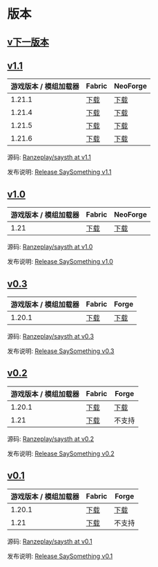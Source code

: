 # 版本

## [v下一版本](/docs/next/intro)

## [v1.1](/docs/intro)

| 游戏版本 / 模组加载器 | Fabric                                                                                              | NeoForge                                                                                              |
|---------------------------|-----------------------------------------------------------------------------------------------------|-------------------------------------------------------------------------------------------------------|
| 1.21.1                    | [下载](https://github.com/Ranzeplay/saysth/releases/download/v0.1/saysth-fabric-1.1+1.21.1.jar) | [下载](https://github.com/Ranzeplay/saysth/releases/download/v0.1/saysth-neoforge-1.1+1.21.1.jar) |
| 1.21.4                    | [下载](https://github.com/Ranzeplay/saysth/releases/download/v0.1/saysth-fabric-1.1+1.21.4.jar) | [下载](https://github.com/Ranzeplay/saysth/releases/download/v0.1/saysth-neoforge-1.1+1.21.4.jar) |
| 1.21.5                    | [下载](https://github.com/Ranzeplay/saysth/releases/download/v0.1/saysth-fabric-1.1+1.21.5.jar) | [下载](https://github.com/Ranzeplay/saysth/releases/download/v0.1/saysth-neoforge-1.1+1.21.5.jar) |
| 1.21.6                    | [下载](https://github.com/Ranzeplay/saysth/releases/download/v0.1/saysth-fabric-1.1+1.21.6.jar) | [下载](https://github.com/Ranzeplay/saysth/releases/download/v0.1/saysth-neoforge-1.1+1.21.6.jar) |

源码: [Ranzeplay/saysth at v1.1](https://github.com/Ranzeplay/saysth/tree/v1.1)

发布说明: [Release SaySomething v1.1](https://github.com/Ranzeplay/saysth/releases/tag/v1.1)

## [v1.0](/docs/1.0/intro)

| 游戏版本 / 模组加载器 | Fabric                                                                                            | NeoForge                                                                                            |
| ------------------------- | ------------------------------------------------------------------------------------------------- | --------------------------------------------------------------------------------------------------- |
| 1.21                      | [下载](https://github.com/Ranzeplay/saysth/releases/download/v0.1/saysth-fabric-1.0+1.21.jar) | [下载](https://github.com/Ranzeplay/saysth/releases/download/v0.1/saysth-neoforge-1.0+1.21.jar) |

源码: [Ranzeplay/saysth at v1.0](https://github.com/Ranzeplay/saysth/tree/v1.0)

发布说明: [Release SaySomething v1.0](https://github.com/Ranzeplay/saysth/releases/tag/v1.0)

## [v0.3](/docs/0.3/intro)

| 游戏版本 / 模组加载器 | Fabric                                                                                              | Forge                                                                                              |
| ------------------------- | --------------------------------------------------------------------------------------------------- | -------------------------------------------------------------------------------------------------- |
| 1.20.1                    | [下载](https://github.com/Ranzeplay/saysth/releases/download/v0.1/saysth-fabric-0.3+1.20.1.jar) | [下载](https://github.com/Ranzeplay/saysth/releases/download/v0.1/saysth-forge-0.3+1.20.1.jar) |

源码: [Ranzeplay/saysth at v0.3](https://github.com/Ranzeplay/saysth/tree/v0.3)

发布说明: [Release SaySomething v0.3](https://github.com/Ranzeplay/saysth/releases/tag/v0.3)

## [v0.2](/docs/0.2/intro)

| 游戏版本 / 模组加载器 | Fabric                                                                                              | Forge                                                                                              |
| ------------------------- | --------------------------------------------------------------------------------------------------- | -------------------------------------------------------------------------------------------------- |
| 1.20.1                    | [下载](https://github.com/Ranzeplay/saysth/releases/download/v0.1/saysth-fabric-0.2+1.20.1.jar) | [下载](https://github.com/Ranzeplay/saysth/releases/download/v0.1/saysth-forge-0.2+1.20.1.jar) |
| 1.21                      | [下载](https://github.com/Ranzeplay/saysth/releases/download/v0.1/saysth-fabric-0.2+1.21.jar)   | 不支持                                                                                        |

源码: [Ranzeplay/saysth at v0.2](https://github.com/Ranzeplay/saysth/tree/v0.2)

发布说明: [Release SaySomething v0.2](https://github.com/Ranzeplay/saysth/releases/tag/v0.2)

## [v0.1](/docs/0.1/intro)

| 游戏版本 / 模组加载器 | Fabric                                                                                              | Forge                                                                                              |
| ------------------------- | --------------------------------------------------------------------------------------------------- | -------------------------------------------------------------------------------------------------- |
| 1.20.1                    | [下载](https://github.com/Ranzeplay/saysth/releases/download/v0.1/saysth-fabric-0.1+1.20.1.jar) | [下载](https://github.com/Ranzeplay/saysth/releases/download/v0.1/saysth-forge-0.1+1.20.1.jar) |
| 1.21                      | [下载](https://github.com/Ranzeplay/saysth/releases/download/v0.1/saysth-fabric-0.1+1.21.jar)   | 不支持                                                                                        |

源码: [Ranzeplay/saysth at v0.1](https://github.com/Ranzeplay/saysth/tree/v0.1)

发布说明: [Release SaySomething v0.1](https://github.com/Ranzeplay/saysth/releases/tag/v0.1)
